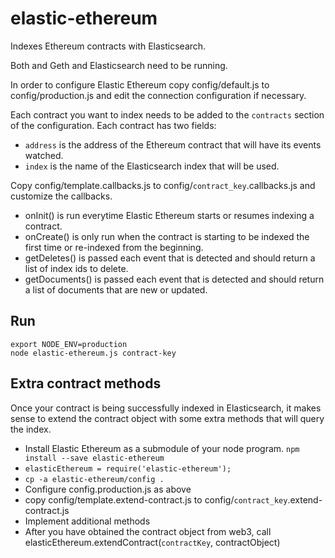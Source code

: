 # elastic-ethereum
Indexes Ethereum contracts with Elasticsearch.

Both and Geth and Elasticsearch need to be running.

In order to configure Elastic Ethereum copy config/default.js to config/production.js and edit the connection configuration if necessary.

Each contract you want to index needs to be added to the `contracts` section of the configuration. Each contract has two fields:

* `address` is the address of the Ethereum contract that will have its events watched.
* `index` is the name of the Elasticsearch index that will be used.

Copy config/template.callbacks.js to config/`contract_key`.callbacks.js and customize the callbacks.

* onInit() is run everytime Elastic Ethereum starts or resumes indexing a contract.
* onCreate() is only run when the contract is starting to be indexed the first time or re-indexed from the beginning.
* getDeletes() is passed each event that is detected and should return a list of index ids to delete.
* getDocuments() is passed each event that is detected and should return a list of documents that are new or updated.

## Run
```
export NODE_ENV=production
node elastic-ethereum.js contract-key
```

## Extra contract methods
Once your contract is being successfully indexed in Elasticsearch, it makes sense to extend the contract object with some extra methods that will query the index.

* Install Elastic Ethereum as a submodule of your node program. `npm install --save elastic-ethereum`
* `elasticEthereum = require('elastic-ethereum');`
* `cp -a elastic-ethereum/config .`
* Configure config.production.js as above
* copy config/template.extend-contract.js to config/`contract_key`.extend-contract.js
* Implement additional methods
* After you have obtained the contract object from web3, call elasticEthereum.extendContract(`contractKey`, contractObject)
